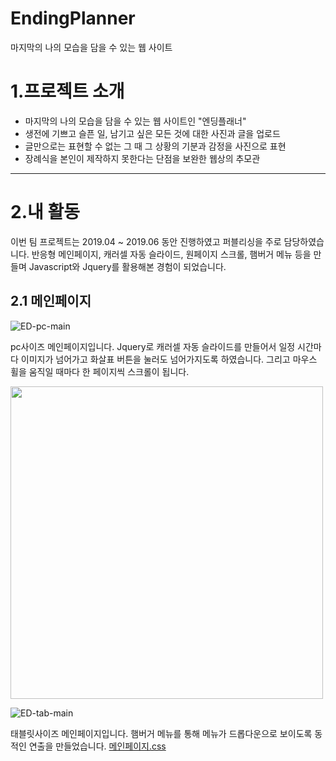 EndingPlanner
==============
마지막의 나의 모습을 담을 수 있는 웹 사이트

# 1.프로젝트 소개
  * 마지막의 나의 모습을 담을 수 있는 웹 사이트인 "엔딩플래너"
  * 생전에 기쁘고 슬픈 일, 남기고 싶은 모든 것에 대한 사진과 글을 업로드
  * 글만으로는 표현할 수 없는 그 때 그 상황의 기분과 감정을 사진으로 표현
  * 장례식을 본인이 제작하지 못한다는 단점을 보완한 웹상의 추모관

****

# 2.내 활동
이번 팀 프로젝트는 2019.04 ~ 2019.06 동안 진행하였고 퍼블리싱을 주로 담당하였습니다.
반응형 메인페이지, 캐러셀 자동 슬라이드, 원페이지 스크롤, 햄버거 메뉴 등을 만들며 Javascript와 Jquery를 활용해본 경험이 되었습니다.

## 2.1 메인페이지

![ED-pc-main](https://user-images.githubusercontent.com/51186886/65764049-acdfc680-e15f-11e9-8ee8-e58471b7dec1.png)

pc사이즈 메인페이지입니다. Jquery로 캐러셀 자동 슬라이드를 만들어서 일정 시간마다 이미지가 넘어가고 화살표 버튼을 눌러도 넘어가지도록 하였습니다.
그리고 마우스 휠을 움직일 때마다 한 페이지씩 스크롤이 됩니다.

<img width="500" height="500" src="https://user-images.githubusercontent.com/51186886/65758534-34bfd380-e154-11e9-8775-d1028a6cd7fe.PNG"></img>

![ED-tab-main](https://user-images.githubusercontent.com/51186886/65764552-dea55d00-e160-11e9-9932-9f1fd6e6c83c.png)

태블릿사이즈 메인페이지입니다. 햄버거 메뉴를 통해 메뉴가 드롭다운으로 보이도록 동적인 연출을 만들었습니다.
[메인페이지.css](https://github.com/pro1km/EndingPlanner/blob/master/EndingPlanner/src/main/webapp/css/main.css)


